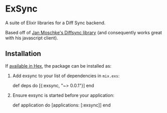 # ExSync

A suite of Elixir libraries for a Diff Sync backend.

Based off of
[Jan Moschke's Diffsync library](https://github.com/janmonschke/diffsync) (and
consequently works great with his javascript client).

## Installation

If [available in Hex](https://hex.pm/docs/publish), the package can be installed as:

  1. Add exsync to your list of dependencies in `mix.exs`:

        def deps do
          [{:exsync, "~> 0.0.1"}]
        end

  2. Ensure exsync is started before your application:

        def application do
          [applications: [:exsync]]
        end
